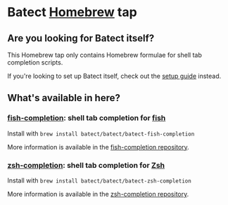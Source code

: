 # Batect [Homebrew](https://brew.sh) tap

## Are you looking for Batect itself?
This Homebrew tap only contains Homebrew formulae for shell tab completion scripts.

If you're looking to set up Batect itself, check out the [setup guide](https://batect.dev/Setup.html) instead.

## What's available in here?

### [fish-completion](https://github.com/batect/fish-completion): shell tab completion for [fish](https://fishshell.com/)

Install with `brew install batect/batect/batect-fish-completion`

More information is available in the [fish-completion repository](https://github.com/batect/fish-completion).

### [zsh-completion](https://github.com/batect/zsh-completion): shell tab completion for [Zsh](https://www.zsh.org/)

Install with `brew install batect/batect/batect-zsh-completion`

More information is available in the [zsh-completion repository](https://github.com/batect/zsh-completion).
